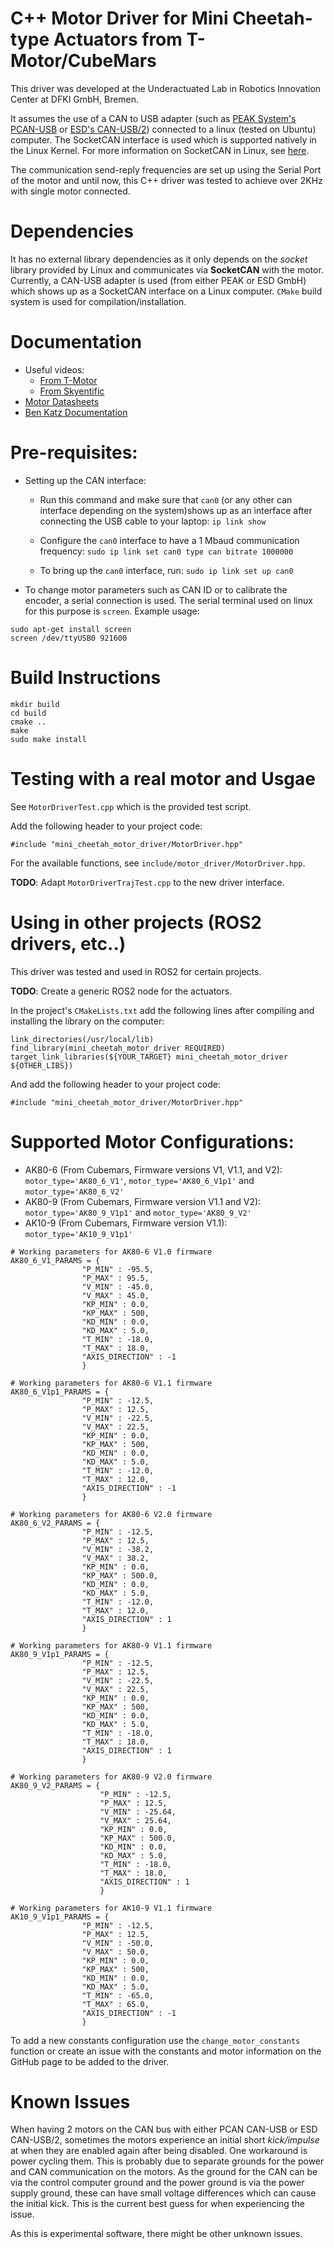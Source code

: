# C++ Motor Driver for Mini Cheetah-type Actuators from T-Motor/CubeMars

This driver was developed at the Underactuated Lab in Robotics Innovation Center at DFKI GmbH, Bremen.

It assumes the use of a CAN to USB adapter (such as [PEAK System's PCAN-USB](https://www.peak-system.com/PCAN-USB.199.0.html?&L=1) or [ESD's CAN-USB/2](https://esd.eu/produkte/can-usb-2)) connected to a linux (tested on Ubuntu) computer. The SocketCAN interface is used which is supported natively in the Linux Kernel. For more information on SocketCAN in Linux, see [here](https://www.kernel.org/doc/html/latest/networking/can.html).

The communication send-reply frequencies are set up using the Serial Port of the motor and until now, this C++ driver was tested to achieve over 2KHz with single motor connected.

# Dependencies
It has no external library dependencies as it only depends on the *socket* library provided by Linux and communicates via **SocketCAN** with the motor. Currently, a CAN-USB adapter is used (from either PEAK or ESD GmbH) which shows up as a SocketCAN interface on a Linux computer. `CMake` build system is used for compilation/installation.

# Documentation

- Useful videos: 
    - [From T-Motor](https://www.youtube.com/watch?v=hbqQCgebaF8)
    - [From Skyentific](https://www.youtube.com/watch?v=HzY9vzgPZkA)
- [Motor Datasheets](https://store.cubemars.com/images/file/20220307/1646619452473352.pdf)
- [Ben Katz Documentation](https://docs.google.com/document/d/1dzNVzblz6mqB3eZVEMyi2MtSngALHdgpTaDJIW_BpS4/edit)

# Pre-requisites:

* Setting up the CAN interface:

  * Run this command and make sure that `can0` (or any other can interface depending on the system)shows up as an interface after connecting the USB cable to your laptop: `ip link show`

  * Configure the `can0` interface to have a 1 Mbaud communication frequency: `sudo ip link set can0 type can bitrate 1000000`

  * To bring up the `can0` interface, run: `sudo ip link set up can0`

* To change motor parameters such as CAN ID or to calibrate the encoder, a serial connection is used. The serial terminal used on linux for this purpose is `screen`. Example usage:
```
sudo apt-get install screen
screen /dev/ttyUSB0 921600
```

# Build Instructions
```
mkdir build
cd build
cmake ..
make
sudo make install
```

# Testing with a real motor and Usgae
See `MotorDriverTest.cpp` which is the provided test script. 

Add the following header to your project code:
```
#include "mini_cheetah_motor_driver/MotorDriver.hpp"
```

For the available functions, see `include/motor_driver/MotorDriver.hpp`.

**TODO**: Adapt `MotorDriverTrajTest.cpp` to the new driver interface.

# Using in other projects (ROS2 drivers, etc..)
This driver was tested and used in ROS2 for certain projects. 

**TODO**: Create a generic ROS2 node for the actuators.

In the project's `CMakeLists.txt` add the following lines after compiling and installing the library on the computer:
```
link_directories(/usr/local/lib)
find_library(mini_cheetah_motor_driver REQUIRED)
target_link_libraries(${YOUR_TARGET} mini_cheetah_motor_driver ${OTHER_LIBS})
```
And add the following header to your project code:
```
#include "mini_cheetah_motor_driver/MotorDriver.hpp"
```

# Supported Motor Configurations:

- AK80-6 (From Cubemars, Firmware versions V1, V1.1, and V2): `motor_type='AK80_6_V1'`, `motor_type='AK80_6_V1p1'` and `motor_type='AK80_6_V2'`
- AK80-9 (From Cubemars, Firmware version V1.1 and V2): `motor_type='AK80_9_V1p1'` and `motor_type='AK80_9_V2'`
- AK10-9 (From Cubemars, Firmware version V1.1): `motor_type='AK10_9_V1p1'`

```
# Working parameters for AK80-6 V1.0 firmware
AK80_6_V1_PARAMS = {
                "P_MIN" : -95.5,
                "P_MAX" : 95.5,
                "V_MIN" : -45.0,
                "V_MAX" : 45.0,
                "KP_MIN" : 0.0,
                "KP_MAX" : 500,
                "KD_MIN" : 0.0,
                "KD_MAX" : 5.0,
                "T_MIN" : -18.0,
                "T_MAX" : 18.0,
                "AXIS_DIRECTION" : -1
                }

# Working parameters for AK80-6 V1.1 firmware
AK80_6_V1p1_PARAMS = {
                "P_MIN" : -12.5,
                "P_MAX" : 12.5,
                "V_MIN" : -22.5,
                "V_MAX" : 22.5,
                "KP_MIN" : 0.0,
                "KP_MAX" : 500,
                "KD_MIN" : 0.0,
                "KD_MAX" : 5.0,
                "T_MIN" : -12.0,
                "T_MAX" : 12.0,
                "AXIS_DIRECTION" : -1
                }

# Working parameters for AK80-6 V2.0 firmware
AK80_6_V2_PARAMS = {
                "P_MIN" : -12.5,
                "P_MAX" : 12.5,
                "V_MIN" : -38.2,
                "V_MAX" : 38.2,
                "KP_MIN" : 0.0,
                "KP_MAX" : 500.0,
                "KD_MIN" : 0.0,
                "KD_MAX" : 5.0,
                "T_MIN" : -12.0,
                "T_MAX" : 12.0,
                "AXIS_DIRECTION" : 1
                }

# Working parameters for AK80-9 V1.1 firmware
AK80_9_V1p1_PARAMS = {
                "P_MIN" : -12.5,
                "P_MAX" : 12.5,
                "V_MIN" : -22.5,
                "V_MAX" : 22.5,
                "KP_MIN" : 0.0,
                "KP_MAX" : 500,
                "KD_MIN" : 0.0,
                "KD_MAX" : 5.0,
                "T_MIN" : -18.0,
                "T_MAX" : 18.0,
                "AXIS_DIRECTION" : 1
                }

# Working parameters for AK80-9 V2.0 firmware
AK80_9_V2_PARAMS = {
                    "P_MIN" : -12.5,
                    "P_MAX" : 12.5,
                    "V_MIN" : -25.64,
                    "V_MAX" : 25.64,
                    "KP_MIN" : 0.0,
                    "KP_MAX" : 500.0,
                    "KD_MIN" : 0.0,
                    "KD_MAX" : 5.0,
                    "T_MIN" : -18.0,
                    "T_MAX" : 18.0,
                    "AXIS_DIRECTION" : 1
                    }

# Working parameters for AK10-9 V1.1 firmware
AK10_9_V1p1_PARAMS = {
                "P_MIN" : -12.5,
                "P_MAX" : 12.5,
                "V_MIN" : -50.0,
                "V_MAX" : 50.0,
                "KP_MIN" : 0.0,
                "KP_MAX" : 500,
                "KD_MIN" : 0.0,
                "KD_MAX" : 5.0,
                "T_MIN" : -65.0,
                "T_MAX" : 65.0,
                "AXIS_DIRECTION" : -1
                }

```

To add a new constants configuration use the `change_motor_constants` function or create an issue with the constants and motor information on the GitHub page to be added to the driver.

# Known Issues

When having 2 motors on the CAN bus with either PCAN CAN-USB or ESD CAN-USB/2, sometimes the motors experience an initial short *kick/impulse* at when they are enabled again after being disabled. One workaround is power cycling them. This is probably due to separate grounds for the power and CAN communication on the motors. As the ground for the CAN can be via the control computer ground and the power ground is via the power supply ground, these can have small voltage differences which can cause the initial kick. This is the current best guess for when experiencing the issue. 

As this is experimental software, there might be other unknown issues.